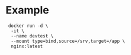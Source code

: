 # Example 

```
 docker run -d \
  -it \
  --name devtest \
  --mount type=bind,source=/srv,target=/app \
  nginx:latest
```
